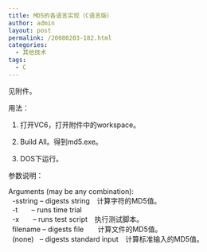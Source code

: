```yaml
---
title: MD5的各语言实现（C语言版）
author: admin
layout: post
permalink: /20080203-182.html
categories:
  - 其他技术
tags:
  - C
---
```

见附件。

用法：

1. 打开VC6，打开附件中的workspace。

2. Build All。得到md5.exe。

3. DOS下运行。

参数说明：

Arguments (may be any combination):  
&nbsp; -sstring &#8211; digests string　计算字符的MD5值。  
&nbsp; -t&nbsp;&nbsp;&nbsp;&nbsp;&nbsp;&nbsp; &#8211; runs time trial  
&nbsp; -x&nbsp;&nbsp;&nbsp;&nbsp;&nbsp;&nbsp; &#8211; runs test script　执行测试脚本。  
&nbsp; filename &#8211; digests file　　计算文件的MD5值。  
&nbsp; (none)&nbsp;&nbsp; &#8211; digests standard input　计算标准输入的MD5值。

&nbsp;